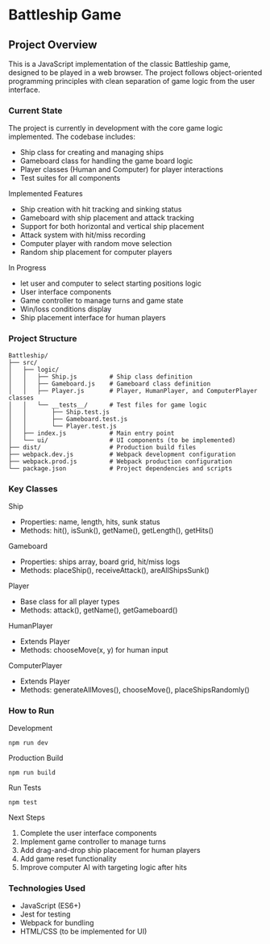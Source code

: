 # Battleship Game

## Project Overview

This is a JavaScript implementation of the classic Battleship game, designed to be played in a web browser. The project follows object-oriented programming principles with clean separation of game logic from the user interface.

### Current State

The project is currently in development with the core game logic implemented. The codebase includes:

- Ship class for creating and managing ships
- Gameboard class for handling the game board logic
- Player classes (Human and Computer) for player interactions
- Test suites for all components

Implemented Features

- Ship creation with hit tracking and sinking status
- Gameboard with ship placement and attack tracking
- Support for both horizontal and vertical ship placement
- Attack system with hit/miss recording
- Computer player with random move selection
- Random ship placement for computer players

In Progress

- let user and computer to select starting positions logic
- User interface components
- Game controller to manage turns and game state
- Win/loss conditions display
- Ship placement interface for human players

### Project Structure

```
Battleship/
├── src/
│   ├── logic/
│   │   ├── Ship.js         # Ship class definition
│   │   ├── Gameboard.js    # Gameboard class definition
│   │   ├── Player.js       # Player, HumanPlayer, and ComputerPlayer classes
│   │   └── __tests__/      # Test files for game logic
│   │       ├── Ship.test.js
│   │       ├── Gameboard.test.js
│   │       └── Player.test.js
│   ├── index.js            # Main entry point
│   └── ui/                 # UI components (to be implemented)
├── dist/                   # Production build files
├── webpack.dev.js          # Webpack development configuration
├── webpack.prod.js         # Webpack production configuration
└── package.json            # Project dependencies and scripts
```

### Key Classes

Ship

- Properties: name, length, hits, sunk status
- Methods: hit(), isSunk(), getName(), getLength(), getHits()

Gameboard

- Properties: ships array, board grid, hit/miss logs
- Methods: placeShip(), receiveAttack(), areAllShipsSunk()

Player

- Base class for all player types
- Methods: attack(), getName(), getGameboard()

HumanPlayer

- Extends Player
- Methods: chooseMove(x, y) for human input

ComputerPlayer

- Extends Player
- Methods: generateAllMoves(), chooseMove(), placeShipsRandomly()

### How to Run

Development

```npm run dev```

Production Build

```npm run build```

Run Tests

```npm test```

Next Steps

1. Complete the user interface components
2. Implement game controller to manage turns
3. Add drag-and-drop ship placement for human players
4. Add game reset functionality
5. Improve computer AI with targeting logic after hits

### Technologies Used

- JavaScript (ES6+)
- Jest for testing
- Webpack for bundling
- HTML/CSS (to be implemented for UI)
